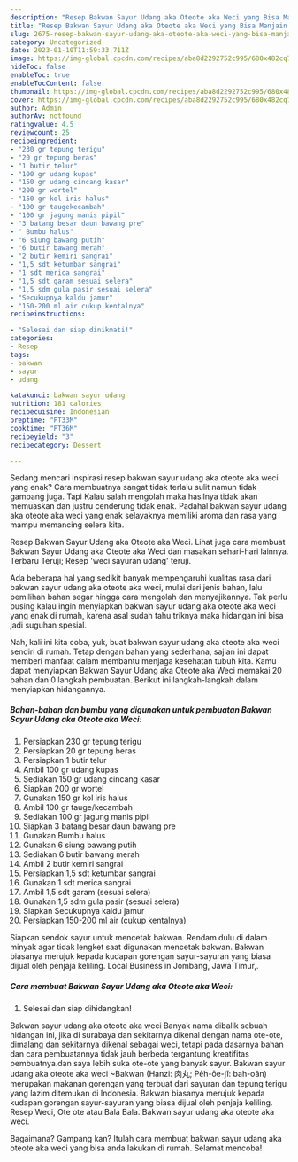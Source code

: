 ```yaml
---
description: "Resep Bakwan Sayur Udang aka Oteote aka Weci yang Bisa Manjain Lidah, Buat Buka Puasa Bisa Manjain Lidah"
title: "Resep Bakwan Sayur Udang aka Oteote aka Weci yang Bisa Manjain Lidah, Buat Buka Puasa Bisa Manjain Lidah"
slug: 2675-resep-bakwan-sayur-udang-aka-oteote-aka-weci-yang-bisa-manjain-lidah-buat-buka-puasa-bisa-manjain-lidah
category: Uncategorized
date: 2023-01-10T11:59:33.711Z
image: https://img-global.cpcdn.com/recipes/aba8d2292752c995/680x482cq70/bakwan-sayur-udang-aka-oteote-aka-weci-foto-resep-utama.jpg
hideToc: false
enableToc: true
enableTocContent: false
thumbnail: https://img-global.cpcdn.com/recipes/aba8d2292752c995/680x482cq70/bakwan-sayur-udang-aka-oteote-aka-weci-foto-resep-utama.jpg
cover: https://img-global.cpcdn.com/recipes/aba8d2292752c995/680x482cq70/bakwan-sayur-udang-aka-oteote-aka-weci-foto-resep-utama.jpg
author: Admin
authorAv: notfound
ratingvalue: 4.5
reviewcount: 25
recipeingredient:
- "230 gr tepung terigu"
- "20 gr tepung beras"
- "1 butir telur"
- "100 gr udang kupas"
- "150 gr udang cincang kasar"
- "200 gr wortel"
- "150 gr kol iris halus"
- "100 gr taugekecambah"
- "100 gr jagung manis pipil"
- "3 batang besar daun bawang pre"
- " Bumbu halus"
- "6 siung bawang putih"
- "6 butir bawang merah"
- "2 butir kemiri sangrai"
- "1,5 sdt ketumbar sangrai"
- "1 sdt merica sangrai"
- "1,5 sdt garam sesuai selera"
- "1,5 sdm gula pasir sesuai selera"
- "Secukupnya kaldu jamur"
- "150-200 ml air cukup kentalnya"
recipeinstructions:

- "Selesai dan siap dinikmati!"
categories:
- Resep
tags:
- bakwan
- sayur
- udang

katakunci: bakwan sayur udang 
nutrition: 181 calories
recipecuisine: Indonesian
preptime: "PT33M"
cooktime: "PT36M"
recipeyield: "3"
recipecategory: Dessert

---
```



Sedang mencari inspirasi resep bakwan sayur udang aka oteote aka weci yang enak? Cara membuatnya sangat tidak terlalu sulit namun tidak gampang juga. Tapi Kalau salah mengolah maka hasilnya tidak akan memuaskan dan justru cenderung tidak enak. Padahal bakwan sayur udang aka oteote aka weci yang enak selayaknya memiliki aroma dan rasa yang mampu memancing selera kita.


Resep Bakwan Sayur Udang aka Oteote aka Weci. Lihat juga cara membuat Bakwan Sayur Udang aka Oteote aka Weci dan masakan sehari-hari lainnya. Terbaru Teruji; Resep &#39;weci sayuran udang&#39; teruji.

Ada beberapa hal yang sedikit banyak mempengaruhi kualitas rasa dari bakwan sayur udang aka oteote aka weci, mulai dari jenis bahan, lalu pemilihan bahan segar hingga cara mengolah dan menyajikannya. Tak perlu pusing kalau ingin menyiapkan bakwan sayur udang aka oteote aka weci yang enak di rumah, karena asal sudah tahu triknya maka hidangan ini bisa jadi suguhan spesial.


Nah, kali ini kita coba, yuk, buat bakwan sayur udang aka oteote aka weci sendiri di rumah. Tetap dengan bahan yang sederhana, sajian ini dapat memberi manfaat dalam membantu menjaga kesehatan tubuh kita. Kamu dapat menyiapkan Bakwan Sayur Udang aka Oteote aka Weci memakai 20 bahan dan 0 langkah pembuatan. Berikut ini langkah-langkah dalam menyiapkan hidangannya.

<!--inarticleads1-->

##### Bahan-bahan dan bumbu yang digunakan untuk pembuatan Bakwan Sayur Udang aka Oteote aka Weci:

1. Persiapkan 230 gr tepung terigu
1. Persiapkan 20 gr tepung beras
1. Persiapkan 1 butir telur
1. Ambil 100 gr udang kupas
1. Sediakan 150 gr udang cincang kasar
1. Siapkan 200 gr wortel
1. Gunakan 150 gr kol iris halus
1. Ambil 100 gr tauge/kecambah
1. Sediakan 100 gr jagung manis pipil
1. Siapkan 3 batang besar daun bawang pre
1. Gunakan  Bumbu halus
1. Gunakan 6 siung bawang putih
1. Sediakan 6 butir bawang merah
1. Ambil 2 butir kemiri sangrai
1. Persiapkan 1,5 sdt ketumbar sangrai
1. Gunakan 1 sdt merica sangrai
1. Ambil 1,5 sdt garam (sesuai selera)
1. Gunakan 1,5 sdm gula pasir (sesuai selera)
1. Siapkan Secukupnya kaldu jamur
1. Persiapkan 150-200 ml air (cukup kentalnya)


Siapkan sendok sayur untuk mencetak bakwan. Rendam dulu di dalam minyak agar tidak lengket saat digunakan mencetak bakwan. Bakwan biasanya merujuk kepada kudapan gorengan sayur-sayuran yang biasa dijual oleh penjaja keliling. Local Business in Jombang, Jawa Timur,. 

<!--inarticleads2-->

##### Cara membuat Bakwan Sayur Udang aka Oteote aka Weci:


1. Selesai dan siap dihidangkan!

Bakwan sayur udang aka oteote aka weci Banyak nama dibalik sebuah hidangan ini, jika di surabaya dan sekitarnya dikenal dengan nama ote-ote, dimalang dan sekitarnya dikenal sebagai weci, tetapi pada dasarnya bahan dan cara pembuatannya tidak jauh berbeda tergantung kreatifitas pembuatnya.dan saya lebih suka ote-ote yang banyak sayur. Bakwan sayur udang aka oteote aka weci ~Bakwan (Hanzi: 肉丸; Pe̍h-ōe-jī: bah-oân) merupakan makanan gorengan yang terbuat dari sayuran dan tepung terigu yang lazim ditemukan di Indonesia. Bakwan biasanya merujuk kepada kudapan gorengan sayur-sayuran yang biasa dijual oleh penjaja keliling. Resep Weci, Ote ote atau Bala Bala. Bakwan sayur udang aka oteote aka weci. 

Bagaimana? Gampang kan? Itulah cara membuat bakwan sayur udang aka oteote aka weci yang bisa anda lakukan di rumah. Selamat mencoba!
